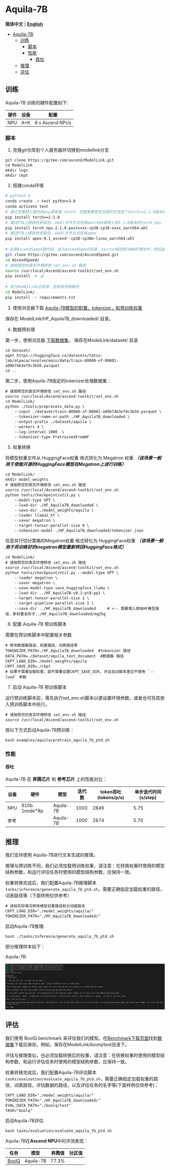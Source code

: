 # Aquila-7B
<p align="left">
        <b>简体中文</b> |
        <b><a href="https://gitee.com/ascend/ModelLink/blob/modellink/examples/bloom/README_en.md">English</a> </b> 
    </p>
</p>

- [Aquila-7B](#Aquila-7B)
  - [训练](#训练)
    - [脚本](#脚本)
    - [性能](#性能)
      - [吞吐](#吞吐)
  - [推理](#推理)
  - [评估](#评估)

## 训练

Aquila-7B 训练的硬件配置如下:


|  硬件 |  设备 |        配置       |
|:---:|:---:|:---------------:|
| NPU | A+K | 8 x Ascend NPUs |

### 脚本

1. 克隆git仓库到个人服务器并切换到modellink分支
```shell
git clone https://gitee.com/ascend/ModelLink.git
cd ModelLink
mkdir logs
mkdir ckpt
```

2. 搭建conda环境

```bash
# python3.8
conda create -n test python=3.8
conda activate test
# 通过互联网上提供的pip源安装 torch，可能需要尝试合适的包含这个torch==2.1.0版本的pip源
pip install torch==2.1.0
# 通过PTA上提供的安装包，以whl文件方式安装aarch64架构上的2.1.0版本的torch_npu
pip install torch_npu-2.1.0.postxxxx-cp38-cp38-xxxx_aarch64.whl
# 通过PTA上提供的安装包，以whl文件方式安装apex
pip install apex-0.1_ascend*-cp38-cp38m-linux_aarch64.whl

# 拉取AscendSpeed源代码，进入AscendSpeed目录，source相应的CANN环境文件，然后源码方式安装ascendspeed加速包
git clone https://gitee.com/ascend/AscendSpeed.git
cd AscendSpeed/
# 请按照您的真实环境修改 set_env.sh 路径
source /usr/local/Ascend/ascend-toolkit/set_env.sh
pip install -e ./

# 进入ModelLink主目录，安装其余依赖包
cd ModelLink/
pip install -r requirements.txt
```


3. 使用浏览器下载 [Aquila-7B模型的配置，tokenizer，和预训练权重](https://huggingface.co/BAAI/Aquila-7B/tree/main)

保存在 ModelLink/HF_Aquila7B_downloaded/ 目录。


4. 数据预处理

第一步，使用浏览器 [下载数据集](https://huggingface.co/datasets/tatsu-lab/alpaca/resolve/main/data/train-00000-of-00001-a09b74b3ef9c3b56.parquet)， 保存在ModelLink/dataset/ 目录

```shell
cd dataset/
wget https://huggingface.co/datasets/tatsu-lab/alpaca/resolve/main/data/train-00000-of-00001-a09b74b3ef9c3b56.parquet
cd ..
```

第二步，使用Aquila-7B指定的tokenizer处理数据集：

```shell
# 请按照您的真实环境修改 set_env.sh 路径
source /usr/local/Ascend/ascend-toolkit/set_env.sh
cd ModelLink/
python ./tools/preprocess_data.py \
    --input ./dataset/train-00000-of-00001-a09b74b3ef9c3b56.parquet \
    --tokenizer-name-or-path ./HF_Aquila7B_downloaded \
    --output-prefix ./dataset/aquila \
    --workers 4 \
    --log-interval 1000  \
    --tokenizer-type PretrainedFromHF
```

5. 权重转换

将模型权重文件从 HuggingFace权重 格式转化为 Megatron 权重
***（该场景一般用于使能开源的HuggingFace模型在Megatron上进行训练）***

```shell
cd ModelLink/
mkdir model_weights
# 请按照您的真实环境修改 set_env.sh 路径
source /usr/local/Ascend/ascend-toolkit/set_env.sh
python tools/checkpoint/util.py \
    --model-type GPT \
    --load-dir ./HF_Aquila7B_downloaded \
    --save-dir ./model_weights/aquila \
    --loader llama2_hf \
    --saver megatron \
    --target-tensor-parallel-size 8 \
    --tokenizer-model ./HF_Aquila7B_downloaded/tokenizer.json
```

任意并行切分策略的Megatron权重 格式转化为 HuggingFace权重
***（该场景一般用于将训练好的megatron模型重新转回HuggingFace格式）***
```shell
cd ModelLink/
# 请按照您的真实环境修改 set_env.sh 路径
source /usr/local/Ascend/ascend-toolkit/set_env.sh
python tools/checkpoint/util.py --model-type GPT \
    --loader megatron \
    --saver megatron \
    --save-model-type save_huggingface_llama \
    --load-dir ../HF_Aquila7B-v0.1-pt8-pp1 \
    --target-tensor-parallel-size 1 \
    --target-pipeline-parallel-size 1 \
    --save-dir ../HF_Aquila7B_downloaded     # <-- 需要填入原始HF模型路径，新权重会存于../HF_Aquila7B_downloaded/mg2hg
```

6. 配置 Aquila-7B 预训练脚本

需要在预训练脚本中配置相关参数
```shell
# 修改数据集路径，权重路径，词表路径等
TOKENIZER_PATH=./HF_Aquila7B_downloaded  #tokenizer 路径
DATA_PATH=./dataset/aquila_text_document  #数据集 路径
CKPT_LOAD_DIR=./model_weights/aquila
CKPT_SAVE_DIR=./ckpt
# 如果不需要加载权重，就不需要设置CKPT_SAVE_DIR, 并且启动脚本里应不使用 `--load` 参数
```

7. 启动 Aquila-7B 预训练脚本

运行预训练脚本前，需先执行set_env.sh脚本以便设置环境参数，或者也可将其放入预训练脚本中执行。
```shell
# 请按照您的真实环境修改 set_env.sh 路径
source /usr/local/Ascend/ascend-toolkit/set_env.sh
```

按以下方式启动Aquila-7B预训练：
```shell
bash examples/aquila/pretrain_aquila_7b_ptd.sh
```

### 性能

#### 吞吐
Aquila-7B 在 **昇腾芯片** 和 **参考芯片** 上的性能对比：

| 设备 | 硬件           | 模型       | 迭代数| token吞吐 (tokens/p/s) | 单步迭代时间 (s/step) |
|------|---------------|------------|------|------------------------|----------------------|
| NPU  | 910b 1node*8p | Aquila-7B  | 1000 | 2849                  | 5.75                  | 
| 参考  |              | Aquila-7B  | 1000 | 2874                   |    5.70               | 



## 推理

我们支持使用 Aquila-7B进行文本生成的推理。

推理与预训练不同，我们必须加载预训练权重，请注意：在转换权重时使用的模型结构参数，和运行评估任务时使用的模型结构参数，应保持一致。

权重转换完成后，我们配置Aquila-7B推理脚本`tasks/inference/generate_aquila_7b_ptd.sh`，需要正确指定加载权重的路径，词表路径等（下面样例仅供参考）

```shell
# 请按实际情况修改模型权重路径和分词器路径
CKPT_LOAD_DIR="./model_weights/aquila/"
TOKENIZER_PATH="./HF_Aquila7B_downloaded/"
```

启动Aquila-7B推理:
```shell
bash ./tasks/inference/generate_aquila_7b_ptd.sh
```

部分推理样本如下：

Aquila-7B:

![aquila-7B_generate.png](../../sources/images/aquila/aquila_7B_generate_ptd_0205.png)


## 评估

我们使用 BoolQ benchmark 来评估我们的模型。在[Benchmark下载页面](https://github.com/google-research-datasets/boolean-questions)找到[数据集](https://storage.cloud.google.com/boolq/dev.jsonl)下载后保存。例如，保存在ModelLink/boolq/test目录下。

评估与推理类似，也必须加载转换后的权重，请注意：在转换权重时使用的模型结构参数，和运行评估任务时使用的模型结构参数，应保持一致。

权重转换完成后，我们配置Aquila-7B评估脚本 `tasks/evaluation/evaluate_aquila_7b_ptd.sh`，需要正确指定加载权重的路径，词表路径，评估数据的路径，以及评估任务的名字等(下面样例仅供参考)：

```shell
CKPT_LOAD_DIR="./model_weights/aquila/"
TOKENIZER_PATH="./HF_Aquila7B_downloaded/"
EVAL_DATA_PATH="./boolq/test"
TASK="boolq"
```

启动Aquila-7B评估
```shell
bash tasks/evaluation/evaluate_aquila_7b_ptd.sh
```

Aquila-7B在**Ascend NPU**中的评测表现：

| 任务                                                                   | 模型       | 昇腾值|社区值|
|------------------------------------------------------------------------|------------|--------|------|
| [BoolQ](https://github.com/google-research-datasets/boolean-questions) | Aquila-7B  | 77.3% |      |
